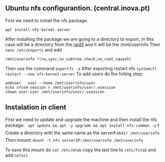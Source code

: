 ## Ubuntu nfs configurantion. (central.inova.pt)
First we need to install the nfs package:
```
apt install nfs-kernel-server
```
After installing the package we are going to a directory to export, in this case will be a directory from the [raid5](https://github.com/Rodrigo-Serpa/AWS-Project/blob/main/Debian/Raid5.md) and it will be the /mnt/userinfo
Then `` nano /etc/exports `` and add
```
/mnt/userinfo *(rw,sync,no_subtree_check,no_root_squash)
```
Then use the command ``exportfs -a``
After exporting restart nfs ``systemctl restart --now nfs-kernel-server``
To add users do the folling step:
```
adduser   user --home /mnt/userinfo/user
echo xfce4-session > /mnt/userinfo/user/.xsession
chown user:user /mnt/userinfo/user/.xsession
```
## Instalation in client
First we need to update and upgrade the machine and then install the nfs package:
`` apt update && apt -y upgrade && apt install nfs-common -y``
❗ Create a directory with the same name as the server❗ ``mkdir /mnt/userinfo``
Then mount: ``mount -t nfs serverIP:/mnt/userinfo /mnt/userinfo``

To save this mount do ``cat /etc/mtab`` copy the last line to ``/etc/fstab`` and add ``nofail``

